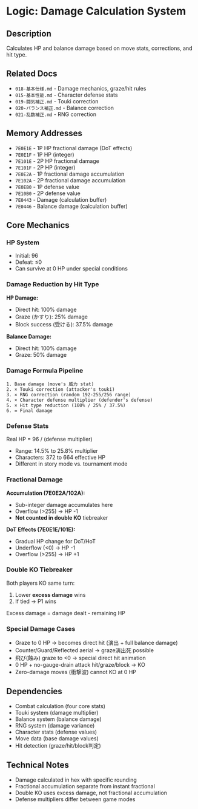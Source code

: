 # Logic: Damage Calculation System

## Description
Calculates HP and balance damage based on move stats, corrections, and hit type.

## Related Docs
- `018-基本仕様.md` - Damage mechanics, graze/hit rules
- `015-基本性能.md` - Character defense stats
- `019-闘気補正.md` - Touki correction
- `020-バランス補正.md` - Balance correction
- `021-乱数補正.md` - RNG correction

## Memory Addresses
- `7E0E1E` - 1P HP fractional damage (DoT effects)
- `7E0E1F` - 1P HP (integer)
- `7E101E` - 2P HP fractional damage
- `7E101F` - 2P HP (integer)
- `7E0E2A` - 1P fractional damage accumulation
- `7E102A` - 2P fractional damage accumulation
- `7E0EB0` - 1P defense value
- `7E10B0` - 2P defense value
- `7E0443` - Damage (calculation buffer)
- `7E0446` - Balance damage (calculation buffer)

## Core Mechanics

### HP System
- Initial: 96
- Defeat: ≤0
- Can survive at 0 HP under special conditions

### Damage Reduction by Hit Type
**HP Damage:**
- Direct hit: 100% damage
- Graze (かすり): 25% damage
- Block success (受ける): 37.5% damage

**Balance Damage:**
- Direct hit: 100% damage
- Graze: 50% damage

### Damage Formula Pipeline
```
1. Base damage (move's 威力 stat)
2. × Touki correction (attacker's touki)
3. × RNG correction (random 192-255/256 range)
4. × Character defense multiplier (defender's defense)
5. × Hit type reduction (100% / 25% / 37.5%)
6. = Final damage
```

### Defense Stats
Real HP = 96 / (defense multiplier)
- Range: 14.5% to 25.8% multiplier
- Characters: 372 to 664 effective HP
- Different in story mode vs. tournament mode

### Fractional Damage
**Accumulation (7E0E2A/102A):**
- Sub-integer damage accumulates here
- Overflow (>255) → HP -1
- **Not counted in double KO** tiebreaker

**DoT Effects (7E0E1E/101E):**
- Gradual HP change for DoT/HoT
- Underflow (<0) → HP -1
- Overflow (>255) → HP +1

### Double KO Tiebreaker
Both players KO same turn:
1. Lower **excess damage** wins
2. If tied → P1 wins

Excess damage = damage dealt - remaining HP

### Special Damage Cases
- Graze to 0 HP → becomes direct hit (演出 + full balance damage)
- Counter/Guard/Reflected aerial → graze演出死 possible
- 飛び(蝕み) graze to <0 → special direct hit animation
- 0 HP + no-gauge-drain attack hit/graze/block → KO
- Zero-damage moves (衝撃波) cannot KO at 0 HP

## Dependencies
- Combat calculation (four core stats)
- Touki system (damage multiplier)
- Balance system (balance damage)
- RNG system (damage variance)
- Character stats (defense values)
- Move data (base damage values)
- Hit detection (graze/hit/block判定)

## Technical Notes
- Damage calculated in hex with specific rounding
- Fractional accumulation separate from instant fractional
- Double KO uses excess damage, not fractional accumulation
- Defense multipliers differ between game modes
